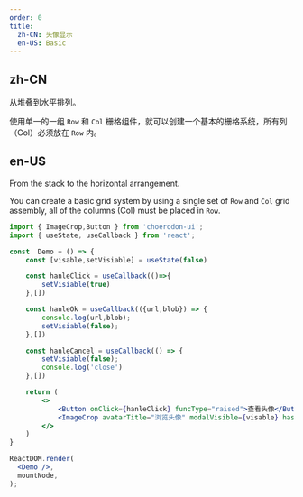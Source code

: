 ```yaml
---
order: 0
title:
  zh-CN: 头像显示
  en-US: Basic 
---
```


## zh-CN

从堆叠到水平排列。

使用单一的一组 `Row` 和 `Col` 栅格组件，就可以创建一个基本的栅格系统，所有列（Col）必须放在 `Row` 内。

## en-US

From the stack to the horizontal arrangement.

You can create a basic grid system by using a single set of `Row` and `Col` grid assembly, all of the columns (Col) must be placed in `Row`.

```jsx
import { ImageCrop,Button } from 'choerodon-ui';
import { useState, useCallback } from 'react';

const  Demo = () => {
    const [visable,setVisiable] = useState(false)

    const hanleClick = useCallback(()=>{
        setVisiable(true)
    },[])

    const hanleOk = useCallback(({url,blob}) => {
        console.log(url,blob); 
        setVisiable(false);
    },[])

    const hanleCancel = useCallback(() => {
        setVisiable(false);
        console.log('close')
    },[])

    return (
        <>
            <Button onClick={hanleClick} funcType="raised">查看头像</Button>
            <ImageCrop avatarTitle="浏览头像" modalVisible={visable} hasAvatar onOk={hanleOk} onCancel={hanleCancel} on src ='https://zos.alipayobjects.com/rmsportal/jkjgkEfvpUPVyRjUImniVslZfWPnJuuZ.png' rotate zoom grid aspect={1/1} aspectControl />
        </>
    )
}

ReactDOM.render(
  <Demo />,
  mountNode,
);
```
